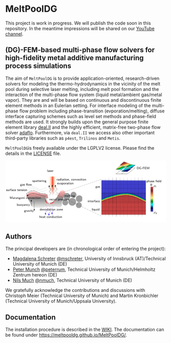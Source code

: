 # MeltPoolDG

This project is work in progress. We will publish the code soon in this repository. In the meantime impressions will be shared on our [YouTube channel](https://www.youtube.com/channel/UCNZqFRMi-bBMaDMXC38AehA).

## (DG)-FEM-based multi-phase flow solvers for high-fidelity metal additive manufacturing process simulations

The aim of `MeltPoolDG` is to provide application-oriented, research-driven solvers for modeling the thermo-hydrodynamics in the vicinity of the melt pool during selective laser melting, including melt pool formation and the interaction of the multi-phase flow system (liquid metal/ambient gas/metal vapor). They are and will be based on continuous and discontinuous finite element methods in an Eulerian setting. For interface modeling of the multi-phase flow problem including phase-transition (evporation/melting), diffuse interface capturing schemes such as level set methods and phase-field methods are used. It strongly builds upon the general purpose finite element library [deal.II](https://github.com/dealii/dealii) and the highly efficient, matrix-free two-phase flow solver [adaflo](https://github.com/kronbichler/adaflo). Furthermore, via `deal.II` we access also other important third-party libraries such as `p4est`, `Trilinos` and `Metis`.

`MeltPoolDG`is freely available under the LGPLV2 license. Please find the details in the [LICENSE](https://github.com/MeltPoolDG/MeltPoolDG/blob/master/LICENSE) file.

![alt text](doc/MeltPoolDG.png?raw=true)

## Authors

The principal developers are (in chronological order of entering the project):
* [Magdalena Schreter](https://www.uibk.ac.at/bft/mitarbeiter/schreter.html) [@mschreter](https://github.com/mschreter), University of Innsbruck (AT)/Technical University of Munich (DE)
* [Peter Munch](https://www.mw.tum.de/lnm/staff/peter-munch) [@peterrum](https://github.com/peterrum), Technical University of Munich/Helmholtz Zentrum hereon (DE)
* [Nils Much](https://www.mw.tum.de/lnm/staff/nils-much/) [@nmuch](https://github.com/nmuch), Technical University of Munich (DE)

We gratefully acknowledge the contributions and discussions with Christoph Meier (Technical University of Munich) and Martin Kronbichler (Technical University of Munich/Uppsala University).

## Documentation

The installation procedure is described in the [WIKI](https://github.com/MeltPoolDG/MeltPoolDG/wiki). The documentation can be found under https://meltpooldg.github.io/MeltPoolDG/.
